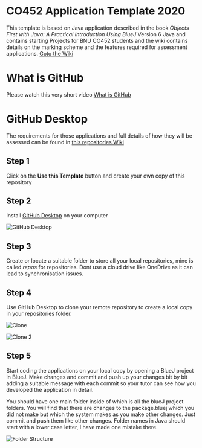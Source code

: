 # CO452 Application Template 2020
This template is based on Java application described in the book *Objects First with Java: A Practical Introduction Using BlueJ* Version 6 Java and contains starting Projects for BNU CO452 students and the wiki contains details on the marking scheme and the features required for assessment applications.
[Goto the Wiki](https://github.com/BNU-CO452/BlueJ-Apps/wiki)
# What is GitHub
Please watch this very short video
[What is GitHub](https://www.youtube.com/watch?v=w3jLJU7DT5E#action=share&ab_channel=GitHub)   
# GitHub Desktop
The requirements for those applications and full details of how they will be assessed can be found in [this repositories Wiki](https://github.com/BNU-CO452/BlueJ-Apps/wiki)
## Step 1
Click on the **Use this Template** button and create your own copy of this repository
## Step 2
Install [GitHub Desktop](https://desktop.github.com/) on your computer  

![GitHub Desktop](https://github.com/BNU-CO452/BlueJ-Apps/blob/master/images/GitHub%20Desktop-1.jpg)
## Step 3
Create or locate a suitable folder to store all your local repositories, mine is called *repos* for repositories. Dont use a cloud drive like OneDrive as it can lead to synchronisation issues.
## Step 4
Use GitHub Desktop to clone your remote repository to create a local copy in your repositories folder.

![Clone](https://github.com/BNU-CO452/BlueJ-Apps/blob/master/images/GitHub%20Desktop-2.jpg)

![Clone 2](https://github.com/BNU-CO452/BlueJ-Apps/blob/master/images/GitHub%20Desktop-3.jpg)
## Step 5
Start coding the applications on your local copy by opening a BlueJ project in BlueJ.  Make changes and commit and push up your changes bit by bit adding a suitable message with each commit so your tutor can see how you developed the application in detail.

You should have one main folder inside of which is all the blueJ project folders.  You will find that there are changes to the package.bluej which you did not make but which the system makes as you make other changes.  Just commit and push them like other changes.  Folder names in Java should start with a lower case letter, I have made one mistake there.

![Folder Structure](https://github.com/BNU-CO452/BlueJ-Apps/blob/master/images/Folders.jpg)



